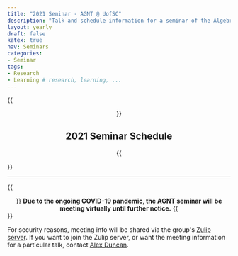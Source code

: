 ```yaml
---
title: "2021 Seminar - AGNT @ UofSC"
description: "Talk and schedule information for a seminar of the Algebra, Geometry, and Number Theory group at the Univesity of South Carolina"
layout: yearly
draft: false
katex: true
nav: Seminars
categories:
- Seminar 
tags:
- Research 
- Learning # research, learning, ... 
---
```

{{<center>}}
## 2021 Seminar Schedule
{{</center>}}

--------------

{{<center>}}
**Due to the ongoing COVID-19 pandemic, the AGNT seminar will be meeting virtually until further notice.**
{{</center>}}

For security reasons, meeting info will be shared via the group's [Zulip server](https://scagnt.zulipchat.com). If you want to join the Zulip server, or want the meeting information for a particular talk, contact [Alex Duncan](mailto:duncan@math.sc.edu).